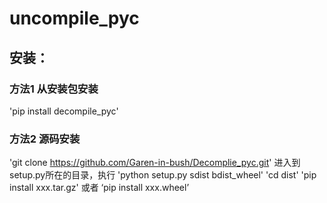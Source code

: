 uncompile_pyc
=================================== 
安装：
-----------------------------------
### 方法1 从安装包安装
'pip install decompile_pyc'
### 方法2 源码安装
'git clone https://github.com/Garen-in-bush/Decomplie_pyc.git'
进入到setup.py所在的目录，执行
'python setup.py sdist bdist_wheel'
'cd dist'
'pip install xxx.tar.gz'
或者
‘pip install xxx.wheel’

